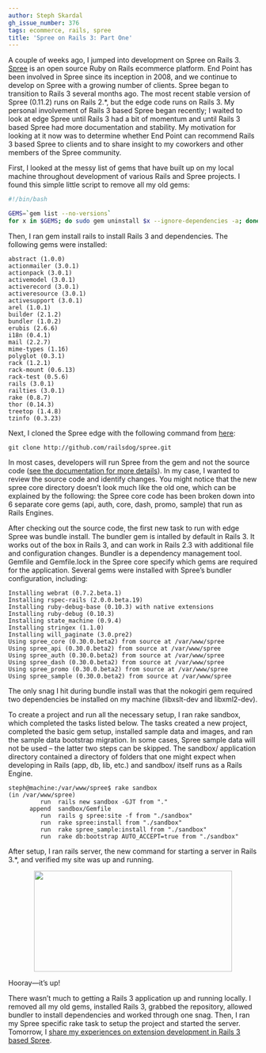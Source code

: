 ```yaml
---
author: Steph Skardal
gh_issue_number: 376
tags: ecommerce, rails, spree
title: 'Spree on Rails 3: Part One'
---
```




A couple of weeks ago, I jumped into development on Spree on Rails 3. [Spree](https://spreecommerce.org/) is an open source Ruby on Rails ecommerce platform. End Point has been involved in Spree since its inception in 2008, and we continue to develop on Spree with a growing number of clients. Spree began to transition to Rails 3 several months ago. The most recent stable version of Spree (0.11.2) runs on Rails 2.*, but the edge code runs on Rails 3. My personal involvement of Rails 3 based Spree began recently; I waited to look at edge Spree until Rails 3 had a bit of momentum and until Rails 3 based Spree had more documentation and stability. My motivation for looking at it now was to determine whether End Point can recommend Rails 3 based Spree to clients and to share insight to my coworkers and other members of the Spree community.

First, I looked at the messy list of gems that have built up on my local machine throughout development of various Rails and Spree projects. I found this simple little script to remove all my old gems:

```bash
#!/bin/bash

GEMS=`gem list --no-versions`
for x in $GEMS; do sudo gem uninstall $x --ignore-dependencies -a; done
```

Then, I ran gem install rails to install Rails 3 and dependencies. The following gems were installed:

```nohighlight
abstract (1.0.0)
actionmailer (3.0.1)
actionpack (3.0.1)
activemodel (3.0.1)
activerecord (3.0.1)
activeresource (3.0.1)
activesupport (3.0.1)
arel (1.0.1)
builder (2.1.2)
bundler (1.0.2)
erubis (2.6.6)
i18n (0.4.1)
mail (2.2.7)
mime-types (1.16)
polyglot (0.3.1)
rack (1.2.1)
rack-mount (0.6.13)
rack-test (0.5.6)
rails (3.0.1)
railties (3.0.1)
rake (0.8.7)
thor (0.14.3)
treetop (1.4.8)
tzinfo (0.3.23)
```

Next, I cloned the Spree edge with the following command from [here](https://github.com/railsdog/spree):

```nohighlight
git clone http://github.com/railsdog/spree.git
```

In most cases, developers will run Spree from the gem and not the source code ([see the documentation for more details](https://guides.spreecommerce.org/)). In my case, I wanted to review the source code and identify changes. You might notice that the new spree core directory doesn’t look much like the old one, which can be explained by the following: the Spree core code has been broken down into 6 separate core gems (api, auth, core, dash, promo, sample) that run as Rails Engines.

After checking out the source code, the first new task to run with edge Spree was bundle install. The bundler gem is intalled by default in Rails 3. It works out of the box in Rails 3, and can work in Rails 2.3 with  additional file and configuration changes. Bundler is a dependency management tool. Gemfile and Gemfile.lock in the Spree core specify which gems are required for the application. Several gems were installed with Spree’s bundler configuration, including:

```nohighlight
Installing webrat (0.7.2.beta.1) 
Installing rspec-rails (2.0.0.beta.19) 
Installing ruby-debug-base (0.10.3) with native extensions 
Installing ruby-debug (0.10.3) 
Installing state_machine (0.9.4) 
Installing stringex (1.1.0) 
Installing will_paginate (3.0.pre2) 
Using spree_core (0.30.0.beta2) from source at /var/www/spree 
Using spree_api (0.30.0.beta2) from source at /var/www/spree 
Using spree_auth (0.30.0.beta2) from source at /var/www/spree 
Using spree_dash (0.30.0.beta2) from source at /var/www/spree 
Using spree_promo (0.30.0.beta2) from source at /var/www/spree
Using spree_sample (0.30.0.beta2) from source at /var/www/spree
```

The only snag I hit during bundle install was that the nokogiri gem required two dependencies be installed on my machine (libxslt-dev and libxml2-dev).

To create a project and run all the necessary setup, I ran rake sandbox, which completed the tasks listed below. The tasks created a new project, completed the basic gem setup, installed sample data and images, and ran the sample data bootstrap migration. In some cases, Spree sample data will not be used – the latter two steps can be skipped. The sandbox/ application directory contained a directory of folders that one might expect when developing in Rails (app, db, lib, etc.) and sandbox/ itself runs as a Rails Engine.

```nohighlight
steph@machine:/var/www/spree$ rake sandbox
(in /var/www/spree)
         run  rails new sandbox -GJT from "."
      append  sandbox/Gemfile
         run  rails g spree:site -f from "./sandbox"
         run  rake spree:install from "./sandbox"
         run  rake spree_sample:install from "./sandbox"
         run  rake db:bootstrap AUTO_ACCEPT=true from "./sandbox"
```

After setup, I ran rails server, the new command for starting a server in Rails 3.*, and verified my site was up and running.

<a href="/blog/2010/10/25/spree-on-rails-3-part-one/image-0-big.png" onblur="try {parent.deselectBloggerImageGracefully();} catch(e) {}"><img alt="" border="0" id="BLOGGER_PHOTO_ID_5532048412737352690" src="/blog/2010/10/25/spree-on-rails-3-part-one/image-0.png" style="display:block; margin:0px auto 10px; text-align:center;cursor:pointer; cursor:hand;width: 400px; height: 204px;"/></a>

Hooray—​it’s up!

There wasn’t much to getting a Rails 3 application up and running locally. I removed all my old gems, installed Rails 3, grabbed the repository, allowed bundler to install dependencies and worked through one snag. Then, I ran my Spree specific rake task to setup the project and started the server. Tomorrow, I [share my experiences on extension development in Rails 3 based Spree](/blog/2010/10/25/spree-on-rails-3-part-two).



